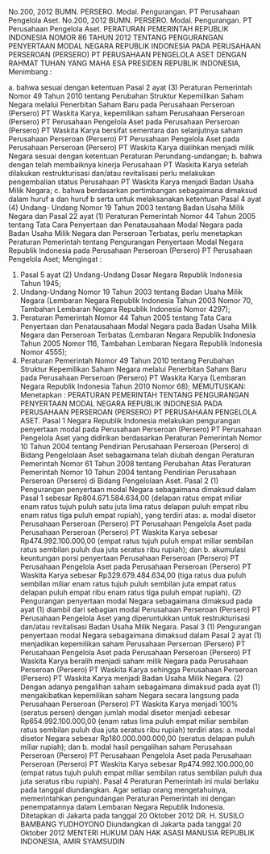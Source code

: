  No.200, 2012 BUMN. PERSERO. Modal. Pengurangan. PT Perusahaan Pengelola Aset. No.200, 2012 BUMN. PERSERO. Modal. Pengurangan. PT Perusahaan Pengelola Aset. PERATURAN PEMERINTAH REPUBLIK INDONESIA NOMOR 86 TAHUN 2012 TENTANG PENGURANGAN PENYERTAAN MODAL NEGARA REPUBLIK INDONESIA PADA PERUSAHAAN PERSEROAN (PERSERO) PT PERUSAHAAN PENGELOLA ASET
DENGAN RAHMAT TUHAN YANG MAHA ESA PRESIDEN REPUBLIK INDONESIA,
Menimbang :

a. bahwa sesuai dengan ketentuan Pasal 2 ayat (3) Peraturan Pemerintah Nomor 49 Tahun 2010 tentang Perubahan Struktur Kepemilikan Saham Negara melalui Penerbitan Saham Baru pada Perusahaan Perseroan (Persero) PT Waskita Karya, kepemilikan saham Perusahaan Perseroan (Persero) PT Perusahaan Pengelola Aset pada Perusahaan Perseroan (Persero) PT Waskita Karya bersifat sementara dan selanjutnya saham Perusahaan Perseroan (Persero) PT Perusahaan Pengelola Aset pada Perusahaan Perseroan (Persero) PT Waskita Karya dialihkan menjadi milik Negara sesuai dengan ketentuan Peraturan Perundang-undangan;
b. bahwa dengan telah membaiknya kinerja Perusahaan PT Waskita Karya setelah dilakukan restrukturisasi dan/atau revitalisasi perlu melakukan pengembalian status Perusahaan PT Waskita Karya menjadi Badan Usaha Milik Negara;
c. bahwa berdasarkan pertimbangan sebagaimana dimaksud dalam huruf a dan huruf b serta untuk melaksanakan ketentuan Pasal 4 ayat (4) Undang- Undang Nomor 19 Tahun 2003 tentang Badan Usaha Milik Negara dan Pasal 22 ayat (1) Peraturan Pemerintah Nomor 44 Tahun 2005 tentang Tata Cara Penyertaan dan Penatausahaan Modal Negara pada Badan Usaha Milik Negara dan Perseroan Terbatas, perlu menetapkan Peraturan Pemerintah tentang Pengurangan Penyertaan Modal Negara Republik Indonesia pada Perusahaan Perseroan (Persero) PT Perusahaan Pengelola Aset;
Mengingat :

1. Pasal 5 ayat (2) Undang-Undang Dasar Negara Republik Indonesia Tahun 1945;
2. Undang-Undang Nomor 19 Tahun 2003 tentang Badan Usaha Milik Negara (Lembaran Negara Republik Indonesia Tahun 2003 Nomor 70, Tambahan Lembaran Negara Republik Indonesia Nomor 4297);
3. Peraturan Pemerintah Nomor 44 Tahun 2005 tentang Tata Cara Penyertaan dan Penatausahaan Modal Negara pada Badan Usaha Milik Negara dan Perseroan Terbatas (Lembaran Negara Republik Indonesia Tahun 2005 Nomor 116, Tambahan Lembaran Negara Republik Indonesia Nomor 4555);
4. Peraturan Pemerintah Nomor 49 Tahun 2010 tentang Perubahan Struktur Kepemilikan Saham Negara melalui Penerbitan Saham Baru pada Perusahaan Perseroan (Persero) PT Waskita Karya (Lembaran Negara Republik Indonesia Tahun 2010 Nomor 68);
MEMUTUSKAN:
 Menetapkan : PERATURAN PEMERINTAH TENTANG PENGURANGAN PENYERTAAN MODAL NEGARA REPUBLIK INDONESIA PADA PERUSAHAAN PERSEROAN (PERSERO) PT PERUSAHAAN PENGELOLA ASET.
Pasal 1
Negara Republik Indonesia melakukan pengurangan penyertaan modal pada Perusahaan Perseroan (Persero) PT Perusahaan Pengelola Aset yang didirikan berdasarkan Peraturan Pemerintah Nomor 10 Tahun 2004 tentang Pendirian Perusahaan Perseroan (Persero) di Bidang Pengelolaan Aset sebagaimana telah diubah dengan Peraturan Pemerintah Nomor 61 Tahun 2008 tentang Perubahan Atas Peraturan Pemerintah Nomor 10 Tahun 2004 tentang Pendirian Perusahaan Perseroan (Persero) di Bidang Pengelolaan Aset.
Pasal 2
(1) Pengurangan penyertaan modal Negara sebagaimana dimaksud dalam Pasal 1 sebesar Rp804.671.584.634,00 (delapan ratus empat miliar enam ratus tujuh puluh satu juta lima ratus delapan puluh empat ribu enam ratus tiga puluh empat rupiah), yang terdiri atas:
a. modal disetor Perusahaan Perseroan (Persero) PT Perusahaan Pengelola Aset pada Perusahaan Perseroan (Persero) PT Waskita Karya sebesar Rp474.992.100.000,00 (empat ratus tujuh puluh empat miliar sembilan ratus sembilan puluh dua juta seratus ribu rupiah); dan
b. akumulasi keuntungan porsi penyertaan Perusahaan Perseroan (Persero) PT Perusahaan Pengelola Aset pada Perusahaan Perseroan (Persero) PT Waskita Karya sebesar Rp329.679.484.634,00 (tiga ratus dua puluh sembilan miliar enam ratus tujuh puluh sembilan juta empat ratus delapan puluh empat ribu enam ratus tiga puluh empat rupiah).
(2) Pengurangan penyertaan modal Negara sebagaimana dimaksud pada ayat (1) diambil dari sebagian modal Perusahaan Perseroan (Persero) PT Perusahaan Pengelola Aset yang diperuntukkan untuk restrukturisasi dan/atau revitalisasi Badan Usaha Milik Negara.
Pasal 3
(1) Pengurangan penyertaan modal Negara sebagaimana dimaksud dalam Pasal 2 ayat (1) menjadikan kepemilikan saham Perusahaan Perseroan (Persero) PT Perusahaan Pengelola Aset pada Perusahaan Perseroan (Persero) PT Waskita Karya beralih menjadi saham milik Negara pada Perusahaan Perseroan (Persero) PT Waskita Karya sehingga Perusahaan Perseroan (Persero) PT Waskita Karya menjadi Badan Usaha Milik Negara.
(2) Dengan adanya pengalihan saham sebagaimana dimaksud pada ayat (1) mengakibatkan kepemilikan saham Negara secara langsung pada Perusahaan Perseroan (Persero) PT Waskita Karya menjadi 100% (seratus persen) dengan jumlah modal disetor menjadi sebesar Rp654.992.100.000,00 (enam ratus lima puluh empat miliar sembilan ratus sembilan puluh dua juta seratus ribu rupiah) terdiri atas:
a. modal disetor Negara sebesar Rp180.000.000.000,00 (seratus delapan puluh miliar rupiah); dan
b. modal hasil pengalihan saham Perusahaan Perseroan (Persero) PT Perusahaan Pengelola Aset pada Perusahaan Perseroan (Persero) PT Waskita Karya sebesar Rp474.992.100.000,00 (empat ratus tujuh puluh empat miliar sembilan ratus sembilan puluh dua juta seratus ribu rupiah).
Pasal 4
Peraturan Pemerintah ini mulai berlaku pada tanggal diundangkan.
Agar setiap orang mengetahuinya, memerintahkan pengundangan Peraturan Pemerintah ini dengan penempatannya dalam Lembaran Negara Republik Indonesia. Ditetapkan di Jakarta pada tanggal 20 Oktober 2012 DR. H. SUSILO BAMBANG YUDHOYONO Diundangkan di Jakarta pada tanggal 20 Oktober 2012 MENTERI HUKUM DAN HAK ASASI MANUSIA REPUBLIK INDONESIA, AMIR SYAMSUDIN